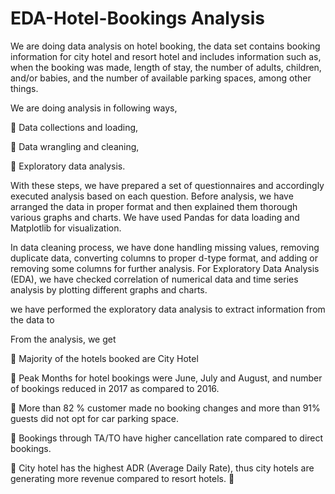 # EDA-Hotel-Bookings Analysis


We are doing data analysis on hotel booking, the data set contains booking information for city hotel 
and resort hotel and includes information such as, when the booking was made, length of stay, the number 
of adults, children, and/or babies, and the number of available parking spaces, among other things.


We are doing analysis in following ways,

 Data collections and loading,

 Data wrangling and cleaning, 

 Exploratory data analysis.

With these steps, we have prepared a set of questionnaires and accordingly executed analysis based on 
each question. Before analysis, we have arranged the data in proper format and then explained them 
thorough various graphs and charts. We have used Pandas for data loading and Matplotlib for
visualization.

In data cleaning process, we have done handling missing values, removing duplicate data, converting 
columns to proper d-type format, and adding or removing some columns for further analysis.
For Exploratory Data Analysis (EDA), we have checked correlation of numerical data and time series 
analysis by plotting different graphs and charts. 

we have performed the exploratory data analysis to extract information from the data to 

From the analysis, we get

 Majority of the hotels booked are City Hotel

 Peak Months for hotel bookings were June, July and August, and number of bookings reduced in 
2017 as compared to 2016.

 More than 82 % customer made no booking changes and more than 91% guests did not opt for car 
parking space.

 Bookings through TA/TO have higher cancellation rate compared to direct bookings.

 City hotel has the highest ADR (Average Daily Rate), thus city hotels are generating more revenue 
compared to resort hotels.

